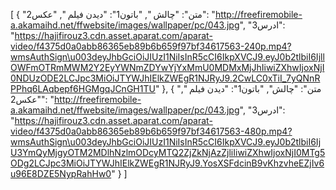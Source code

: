 [
  {
    "متن": "چالش ",
    "باتون1": "دیدن فیلم ",
    "عکس2": "http://freefiremobile-a.akamaihd.net/ffwebsite/images/wallpaper/pc/043.jpg",
    "ادرس3": "https://hajifirouz3.cdn.asset.aparat.com/aparat-video/f4375d0a0abb86365eb89b6b659f97bf34617563-240p.mp4?wmsAuthSign\u003deyJhbGciOiJIUzI1NiIsInR5cCI6IkpXVCJ9.eyJ0b2tlbiI6IjllOWFmOTRmMWM2Y2EyYWNmZDYwYjYxMmU0MDMxMjJhIiwiZXhwIjoxNjI0NDUzODE2LCJpc3MiOiJTYWJhIElkZWEgR1NJRyJ9.2CwLC0xTiI_7yQNnRPPhq6LAqbepf6HGMgqJCnGH1TU"
  },
  {
    "متن": "چالش",
    "باتون1": "دیدن فیلم ",
    "عکس2": "http://freefiremobile-a.akamaihd.net/ffwebsite/images/wallpaper/pc/043.jpg",
    "ادرس3": "https://hajifirouz3.cdn.asset.aparat.com/aparat-video/f4375d0a0abb86365eb89b6b659f97bf34617563-480p.mp4?wmsAuthSign\u003deyJhbGciOiJIUzI1NiIsInR5cCI6IkpXVCJ9.eyJ0b2tlbiI6IjU3YmQyMjgyOTM2MDlhNzlmODcyMTQ2ZjZkNjAzZjliIiwiZXhwIjoxNjI0MTg5ODg2LCJpc3MiOiJTYWJhIElkZWEgR1NJRyJ9.YosXSFdcinB9vKhzvheEZjIv6u96E8DZE5NypRahHw0"
  }
]
